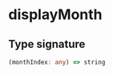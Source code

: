 # displayMonth

## Type signature

<!-- prettier-ignore-start -->
```typescript
(monthIndex: any) => string
```
<!-- prettier-ignore-end -->
